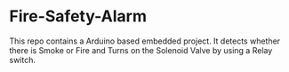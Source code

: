 # Fire-Safety-Alarm
This repo contains a Arduino based embedded project. It detects whether there is Smoke or Fire and Turns on the Solenoid Valve by using a Relay switch.
